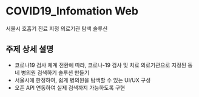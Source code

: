 # COVID19_Infomation Web 

서울시 호흡기 진료 지정 의료기관 탐색 솔루션


## 주제 상세 설명
- 코로나19 검사 체계 전환에 따라, 코로나-19 검사 및 치료 의료기관으로 지정된 동네 병의원 검색하기 솔루션 만들기
- 서울시에 한정하여, 쉽게 병의원을 탐색할 수 있는 UI/UX 구성
- 오픈 API 연동하여 실제 검색까지 가능하도록 구현
